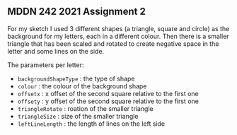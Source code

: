## MDDN 242 2021 Assignment 2

For my sketch I used 3 different shapes (a triangle, square and circle) as the background for my letters, each in a different colour. Then there is a smaller triangle that has been scaled and rotated to create negative space in the letter and some lines on the side. 



The parameters per letter:
  * `backgroundShapeType` : the type of shape
  * `colour` : the colour of the background shape
  * `offsetx` : x offset of the second square relative to the first one
  * `offsety` : y offset of the second square relative to the first one
  * `triangleRotate` : roation of the smaller triangle
  * `triangleSize` : size of the smaller triangle
  * `leftLineLength` : the length of lines on the left side

